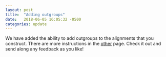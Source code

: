 ```yaml
---
layout: post
title:  "Adding outgroups"
date:   2018-06-05 16:05:32 -0500
categories: update
---
```

We have added the ability to add outgroups to the alignments that you construct. There are more instructions in the [other](https://fephyfofum.github.io/PyPHLAWD/other/) page. Check it out and send along any feedback as you like!

